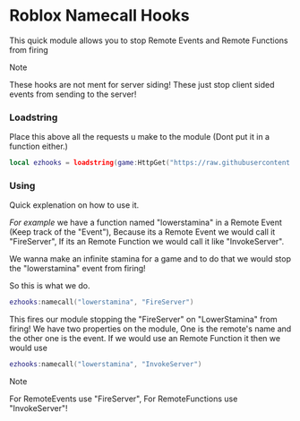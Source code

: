 # Roblox Namecall Hooks
This quick module allows you to stop Remote Events and Remote Functions from firing

> [!NOTE]
> These hooks are not ment for server siding! These just stop client sided events from sending to the server!

### Loadstring
Place this above all the requests u make to the module (Dont put it in a function either.)
```lua
local ezhooks = loadstring(game:HttpGet("https://raw.githubusercontent.com/HyptoHax/Hooks/main/hooks.lua"),true)();
```

### Using
Quick explenation on how to use it.

_For example_ we have a function named "lowerstamina" in a Remote Event (Keep track of the "Event"),
Because its a Remote Event we would call it "FireServer", If its an Remote Function we would call it like "InvokeServer".

We wanna make an infinite stamina for a game and to do that we would stop the "lowerstamina" event from firing!

So this is what we do.
```lua
ezhooks:namecall("lowerstamina", "FireServer")
```
This fires our module stopping the "FireServer" on "LowerStamina" from firing!
We have two properties on the module, One is the remote's name and the other one is the event.
If we would use an Remote Function it then we would use
```lua
ezhooks:namecall("lowerstamina", "InvokeServer")
```

> [!NOTE]
> For RemoteEvents use "FireServer", For RemoteFunctions use "InvokeServer"!
